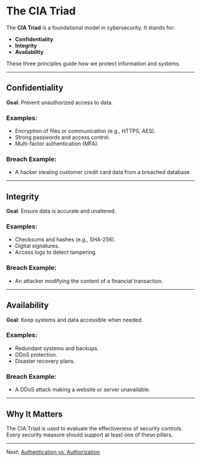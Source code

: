 # The CIA Triad

The **CIA Triad** is a foundational model in cybersecurity. It stands for:

- **Confidentiality**
- **Integrity**
- **Availability**

These three principles guide how we protect information and systems.

---

## Confidentiality

**Goal**: Prevent unauthorized access to data.

### Examples:
- Encryption of files or communication (e.g., HTTPS, AES).
- Strong passwords and access control.
- Multi-factor authentication (MFA).

### Breach Example:
- A hacker stealing customer credit card data from a breached database.

---

## Integrity

**Goal**: Ensure data is accurate and unaltered.

### Examples:
- Checksums and hashes (e.g., SHA-256).
- Digital signatures.
- Access logs to detect tampering.

### Breach Example:
- An attacker modifying the content of a financial transaction.

---

## Availability

**Goal**: Keep systems and data accessible when needed.

### Examples:
- Redundant systems and backups.
- DDoS protection.
- Disaster recovery plans.

### Breach Example:
- A DDoS attack making a website or server unavailable.

---

## Why It Matters

The CIA Triad is used to evaluate the effectiveness of security controls. Every security measure should support at least one of these pillars.

---

Next: [Authentication vs. Authorization](authentication-vs-authorization.md)
